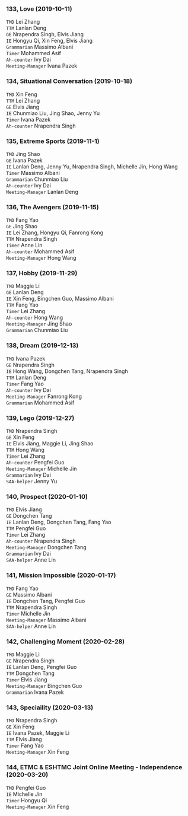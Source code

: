 ### 133, Love (2019-10-11)
`TMD` Lei Zhang   
`TTM` Lanlan Deng   
`GE`  Nrapendra Singh, Elvis Jiang   
`IE` Hongyu Qi, Xin Feng, Elvis Jiang         
`Grammarian` Massimo Albani    
`Timer` Mohammed Asif    
`Ah-counter` Ivy Dai   
`Meeting-Manager` Ivana Pazek

### 134, Situational Conversation (2019-10-18)
`TMD` Xin Feng   
`TTM` Lei Zhang   
`GE`  Elvis Jiang   
`IE` Chunmiao Liu, Jing Shao, Jenny Yu       
`Timer` Ivana Pazek    
`Ah-counter` Nrapendra Singh  

### 135, Extreme Sports (2019-11-1)   
`TMD` Jing Shao     
`GE`  Ivana Pazek   
`IE` Lanlan Deng, Jenny Yu, Nrapendra Singh, Michelle Jin, Hong Wang      
`Timer` Massimo Albani    
`Grammarian` Chunmiao Liu   
`Ah-counter` Ivy Dai  
`Meeting-Manager` Lanlan Deng

### 136, The Avengers (2019-11-15)   
`TMD` Fang Yao     
`GE`  Jing Shao   
`IE` Lei Zhang, Hongyu Qi, Fanrong Kong   
`TTM` Nrapendra Singh  
`Timer` Anne Lin       
`Ah-counter` Mohammed Asif  
`Meeting-Manager` Hong Wang   

### 137, Hobby (2019-11-29)   
`TMD` Maggie Li       
`GE`  Lanlan Deng   
`IE` Xin Feng, Bingchen Guo, Massimo Albani   
`TTM` Fang Yao  
`Timer` Lei Zhang       
`Ah-counter` Hong Wang  
`Meeting-Manager` Jing Shao  
`Grammarian` Chunmiao Liu  

### 138, Dream (2019-12-13)   
`TMD` Ivana Pazek          
`GE`  Nrapendra Singh     
`IE` Hong Wang, Dongchen Tang, Nrapendra Singh      
`TTM` Lanlan Deng  
`Timer` Fang Yao          
`Ah-counter` Ivy Dai     
`Meeting-Manager` Fanrong Kong  
`Grammarian` Mohammed Asif     

### 139, Lego (2019-12-27)   
`TMD` Nrapendra Singh          
`GE`  Xin Feng     
`IE` Elvis Jiang, Maggie Li, Jing Shao      
`TTM` Hong Wang  
`Timer` Lei Zhang          
`Ah-counter` Pengfei Guo    
`Meeting-Manager` Michelle Jin   
`Grammarian` Ivy Dai    
`SAA-helper` Jenny Yu  

### 140, Prospect (2020-01-10)   
`TMD` Elvis Jiang             
`GE`  Dongchen Tang        
`IE` Lanlan Deng, Dongchen Tang, Fang Yao         
`TTM` Pengfei Guo     
`Timer` Lei Zhang          
`Ah-counter` Nrapendra Singh       
`Meeting-Manager` Dongchen Tang      
`Grammarian` Ivy Dai    
`SAA-helper` Anne Lin     

### 141, Mission Impossible (2020-01-17)   
`TMD` Fang Yao             
`GE`  Massimo Albani        
`IE` Dongchen Tang, Pengfei Guo         
`TTM` Nrapendra Singh     
`Timer` Michelle Jin                
`Meeting-Manager` Massimo Albani            
`SAA-helper` Anne Lin 

### 142, Challenging Moment (2020-02-28)   
`TMD` Maggie Li             
`GE`  Nrapendra Singh        
`IE`  Lanlan Deng, Pengfei Guo         
`TTM` Dongchen Tang     
`Timer` Elvis Jiang                
`Meeting-Manager` Bingchen Guo        
`Grammarian` Ivana Pazek  

### 143, Speciaility (2020-03-13)   
`TMD` Nrapendra Singh              
`GE`  Xin Feng          
`IE`  Ivana Pazek, Maggie Li              
`TTM` Elvis Jiang     
`Timer` Fang Yao                
`Meeting-Manager` Xin Feng      


### 144, ETMC & ESHTMC Joint Online Meeting -  Independence (2020-03-20)   
`TMD` Pengfei Guo               
`IE`  Michelle Jin           
`Timer` Hongyu Qi                  
`Meeting-Manager` Xin Feng           
